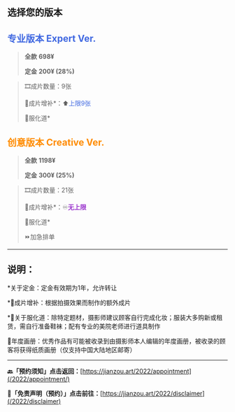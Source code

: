 ## 选择您的版本

##  <font color="royalblue">专业版本 Expert Ver.</font>

> **全款** **698¥**
>
> **定金** **200¥ (28%)**



> 🎞️成片数量：9张
>
> 🎁成片增补*：⬆️<font color="royalblue">上限9张</font>
>
> 💄服化道*

##  <font color="darkorange">创意版本 Creative Ver.</font>

> **全款**    **1198¥**
>
> **定金**  **300¥ (25%)**



> 🎞️成片数量：21张
>
> 🎁成片增补*：♾️<font color="darkorchid">**无上限**</font>
>
> 💄服化道*
>
> ⏩加急排单

------



## 说明：

*关于定金：定金有效期为1年，允许转让

*🎁成片增补：根据拍摄效果而制作的额外成片

*💄关于服化道：除特定题材，摄影师建议顾客自行完成化妆；服装大多购新或租赁，需自行准备鞋袜；配有专业的美院老师进行道具制作

📘年度画册：优秀作品有可能被收录到由摄影师本人编辑的年度画册，被收录的顾客将获得纸质画册（仅支持中国大陆地区邮寄）

------

**🔙「预约须知」点击返回：**[https://jianzou.art/2022/appointment](/2022/appointment/)

**📄「免责声明（预约）」点击前往：**[https://jianzou.art/2022/disclaimer](/2022/disclaimer)
